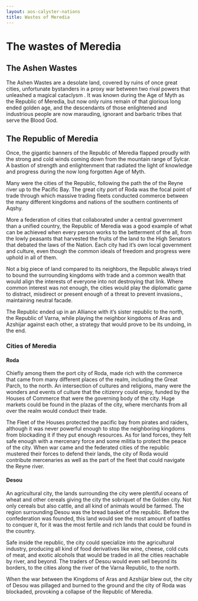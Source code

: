 ```yaml
---
layout: aos-calyster-nations
title: Wastes of Meredia
---
```


# The wastes of Meredia

## The Ashen Wastes

The Ashen Wastes are a desolate land, covered by ruins of once great cities, unfortunate bystanders in a proxy war between two rival powers that unleashed a magical cataclysm . It was known during the Age of Myth as the Republic of Meredia, but now only ruins remain of that glorious long ended golden age, and the descendants of those enlightened and industrious people are now marauding, ignorant and barbaric tribes that serve the Blood God.

## The Republic of Meredia

Once, the gigantic banners of the Republic of Meredia flapped proudly with the strong and cold winds coming down from the mountain range of Sylcar. A bastion of strength and enlightenment that radiated the light of knowledge and progress during the now long forgotten Age of Myth.

Many were the cities of the Republic, following the path the of the Reyne river up to the Pacific Bay. The great city port of Roda was the focal point of trade through which massive trading fleets conducted commerce between the many different kingdoms and nations of the southern continents of Aqshy.

More a federation of cities that collaborated under a central government than a unified country, the Republic of Meredia was a good example of what can be achieved when every person works to the betterment of the all, from the lowly peasants that harvested the fruits of the land to the High Senators that debated the laws of the Nation.
Each city had it’s own local government and culture, even though the common ideals of freedom and progress were uphold in all of them.

Not a big piece of land compared to its neighbors, the Republic always tried to bound the surrounding kingdoms with trade and a common wealth that would align the interests of everyone into not destroying that link. Where common interest was not enough, the cities would play the diplomatic game to distract, misdirect or present enough of a threat to prevent invasions., maintaining  neutral facade. 

The Republic ended up in an Alliance with it’s sister republic to the north, the Republic of Varna, while playing the neighbor kingdoms of Aras and Azshijar against each other, a strategy that would prove to be its undoing, in the end.

### Cities of Meredia

#### Roda

Chiefly among them the port city of Roda, made rich with the commerce that came from many different places of the realm, including the Great Parch, to the north. An intersection of cultures and religions, many were the wonders and events of culture that the citizenry could enjoy, funded by the  Houses of Commerce that were the governing body of the city. Huge markets could be found in the plazas of the city, where merchants from all over the realm would conduct their trade. 

The Fleet of the Houses protected the pacific bay from pirates and raiders, although it was never powerful enough to stop the neighboring kingdoms from blockading it if they put enough resources.
As for land forces, they felt safe enough with a mercenary force and some militia to protect the peace of the city. When war came and the federated cities of the republic mustered their forces to defend their lands, the city of Roda would contribute mercenaries as well as the part of the fleet that could navigate the Reyne river.

#### Desou

An agricultural city, the lands surrounding the city were plentiful oceans of wheat and other cereals  giving the city the sobriquet of the Golden city. Not only cereals but also cattle, and all kind of animals would be farmed. The region surrounding Desou was the bread basket of the republic. Before the confederation was founded, this land would see the most amount of battles to conquer it, for it was the most fertile and rich lands that could be found in the country.

Safe inside the republic, the city could specialize into the agricultural industry, producing all kind of food derivatives like wine, cheese, cold cuts of meat, and exotic alcohols that would be traded in all the cities reachable by river, and beyond. The traders of Desou would even sell beyond its borders, to the cities along the river of the Varna Republic, to the north.

When the war between the Kingdoms of Aras and Azshijar blew out, the city of Desou was pillaged and burned to the ground and the city of Roda was blockaded, provoking a collapse of the Republic of Meredia.
